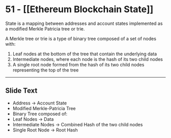 # 51 - [[Ethereum Blockchain State]] 

State is a mapping between addresses and account states implemented as a modified Merkle Patricia tree or trie. 

A Merkle tree or trie is a type of binary tree composed of a set of nodes with:
1.  Leaf nodes at the bottom of the tree that contain the underlying data
2.  Intermediate nodes, where each node is the hash of its two child nodes
3.  A single root node formed from the hash of its two child nodes representing the top of the tree

___
## Slide Text
- Address -> Account State
- Modified Merkle-Patricia Tree
- Binary Tree composed of:
- Leaf Nodes -> Data
- Intermediate Nodes -> Combined Hash of the two child nodes
- Single Root Node -> Root Hash
